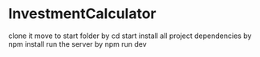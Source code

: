 # InvestmentCalculator
clone it
move to start folder by cd start
install all project dependencies by npm install
run the server by npm run dev
